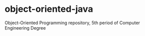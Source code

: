 # object-oriented-java
Object-Oriented Programming repository, 5th period of Computer Engineering Degree
